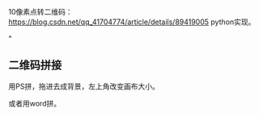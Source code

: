 10像素点转二维码：<https://blog.csdn.net/qq_41704774/article/details/89419005>
python实现。


^
## **二维码拼接**
用PS拼，拖进去成背景，左上角改变画布大小。


或者用word拼。